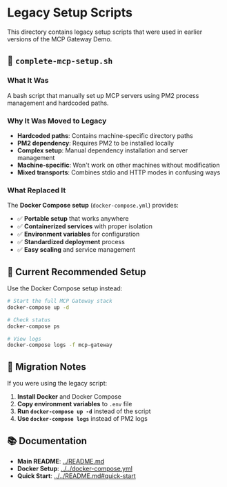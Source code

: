 # Legacy Setup Scripts

This directory contains legacy setup scripts that were used in earlier versions of the MCP Gateway Demo.

## 📄 `complete-mcp-setup.sh`

### What It Was
A bash script that manually set up MCP servers using PM2 process management and hardcoded paths.

### Why It Was Moved to Legacy
- **Hardcoded paths**: Contains machine-specific directory paths
- **PM2 dependency**: Requires PM2 to be installed locally
- **Complex setup**: Manual dependency installation and server management
- **Machine-specific**: Won't work on other machines without modification
- **Mixed transports**: Combines stdio and HTTP modes in confusing ways

### What Replaced It
The **Docker Compose setup** (`docker-compose.yml`) provides:
- ✅ **Portable setup** that works anywhere
- ✅ **Containerized services** with proper isolation
- ✅ **Environment variables** for configuration
- ✅ **Standardized deployment** process
- ✅ **Easy scaling** and service management

## 🚀 Current Recommended Setup

Use the Docker Compose setup instead:

```bash
# Start the full MCP Gateway stack
docker-compose up -d

# Check status
docker-compose ps

# View logs
docker-compose logs -f mcp-gateway
```

## 🔧 Migration Notes

If you were using the legacy script:
1. **Install Docker** and Docker Compose
2. **Copy environment variables** to `.env` file
3. **Run `docker-compose up -d`** instead of the script
4. **Use `docker-compose logs`** instead of PM2 logs

## 📚 Documentation

- **Main README**: [../README.md](../README.md)
- **Docker Setup**: [../../docker-compose.yml](../../docker-compose.yml)
- **Quick Start**: [../../README.md#quick-start](../../README.md#quick-start)
